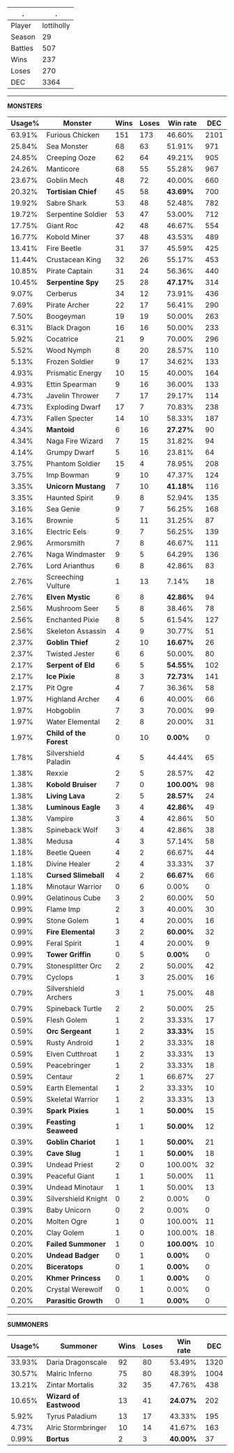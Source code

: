 .|.
|-|-
Player|lottiholly
Season|29
Battles|507
Wins|237
Loses|270
DEC|3364

---
**MONSTERS**

Usage%|Monster|Wins|Loses|Win rate|DEC|
-|-|-|-|-|-|
63.91%|Furious Chicken|151|173|46.60%|2101|
25.84%|Sea Monster|68|63|51.91%|971|
24.85%|Creeping Ooze|62|64|49.21%|905|
24.26%|Manticore|68|55|55.28%|967|
23.67%|Goblin Mech|48|72|40.00%|660|
20.32%|**Tortisian Chief**|45|58|**43.69%**|700|
19.92%|Sabre Shark|53|48|52.48%|782|
19.72%|Serpentine Soldier|53|47|53.00%|712|
17.75%|Giant Roc|42|48|46.67%|554|
16.77%|Kobold Miner|37|48|43.53%|489|
13.41%|Fire Beetle|31|37|45.59%|425|
11.44%|Crustacean King|32|26|55.17%|453|
10.85%|Pirate Captain|31|24|56.36%|440|
10.45%|**Serpentine Spy**|25|28|**47.17%**|314|
9.07%|Cerberus|34|12|73.91%|436|
7.69%|Pirate Archer|22|17|56.41%|290|
7.50%|Boogeyman|19|19|50.00%|263|
6.31%|Black Dragon|16|16|50.00%|233|
5.92%|Cocatrice|21|9|70.00%|296|
5.52%|Wood Nymph|8|20|28.57%|110|
5.13%|Frozen Soldier|9|17|34.62%|133|
4.93%|Prismatic Energy|10|15|40.00%|164|
4.93%|Ettin Spearman|9|16|36.00%|133|
4.73%|Javelin Thrower|7|17|29.17%|114|
4.73%|Exploding Dwarf|17|7|70.83%|238|
4.73%|Fallen Specter|14|10|58.33%|187|
4.34%|**Mantoid**|6|16|**27.27%**|90|
4.34%|Naga Fire Wizard|7|15|31.82%|94|
4.14%|Grumpy Dwarf|5|16|23.81%|64|
3.75%|Phantom Soldier|15|4|78.95%|208|
3.75%|Imp Bowman|9|10|47.37%|124|
3.35%|**Unicorn Mustang**|7|10|**41.18%**|116|
3.35%|Haunted Spirit|9|8|52.94%|135|
3.16%|Sea Genie|9|7|56.25%|168|
3.16%|Brownie|5|11|31.25%|87|
3.16%|Electric Eels|9|7|56.25%|139|
2.96%|Armorsmith|7|8|46.67%|111|
2.76%|Naga Windmaster|9|5|64.29%|136|
2.76%|Lord Arianthus|6|8|42.86%|83|
2.76%|Screeching Vulture|1|13|7.14%|18|
2.76%|**Elven Mystic**|6|8|**42.86%**|94|
2.56%|Mushroom Seer|5|8|38.46%|78|
2.56%|Enchanted Pixie|8|5|61.54%|127|
2.56%|Skeleton Assassin|4|9|30.77%|51|
2.37%|**Goblin Thief**|2|10|**16.67%**|26|
2.37%|Twisted Jester|6|6|50.00%|80|
2.17%|**Serpent of Eld**|6|5|**54.55%**|102|
2.17%|**Ice Pixie**|8|3|**72.73%**|141|
2.17%|Pit Ogre|4|7|36.36%|58|
1.97%|Highland Archer|4|6|40.00%|66|
1.97%|Hobgoblin|7|3|70.00%|99|
1.97%|Water Elemental|2|8|20.00%|31|
1.97%|**Child of the Forest**|0|10|**0.00%**|0|
1.78%|Silvershield Paladin|4|5|44.44%|65|
1.38%|Rexxie|2|5|28.57%|42|
1.38%|**Kobold Bruiser**|7|0|**100.00%**|98|
1.38%|**Living Lava**|2|5|**28.57%**|24|
1.38%|**Luminous Eagle**|3|4|**42.86%**|49|
1.38%|Vampire|3|4|42.86%|50|
1.38%|Spineback Wolf|3|4|42.86%|38|
1.38%|Medusa|4|3|57.14%|58|
1.18%|Beetle Queen|4|2|66.67%|44|
1.18%|Divine Healer|2|4|33.33%|37|
1.18%|**Cursed Slimeball**|4|2|**66.67%**|66|
1.18%|Minotaur Warrior|0|6|0.00%|0|
0.99%|Gelatinous Cube|3|2|60.00%|50|
0.99%|Flame Imp|2|3|40.00%|30|
0.99%|Stone Golem|1|4|20.00%|16|
0.99%|**Fire Elemental**|3|2|**60.00%**|32|
0.99%|Feral Spirit|1|4|20.00%|9|
0.99%|**Tower Griffin**|0|5|**0.00%**|0|
0.79%|Stonesplitter Orc|2|2|50.00%|42|
0.79%|Cyclops|1|3|25.00%|16|
0.79%|Silvershield Archers|3|1|75.00%|48|
0.79%|Spineback Turtle|2|2|50.00%|25|
0.59%|Flesh Golem|1|2|33.33%|17|
0.59%|**Orc Sergeant**|1|2|**33.33%**|15|
0.59%|Rusty Android|1|2|33.33%|18|
0.59%|Elven Cutthroat|1|2|33.33%|13|
0.59%|Peacebringer|1|2|33.33%|18|
0.59%|Centaur|2|1|66.67%|27|
0.59%|Earth Elemental|1|2|33.33%|10|
0.59%|Skeletal Warrior|1|2|33.33%|13|
0.39%|**Spark Pixies**|1|1|**50.00%**|15|
0.39%|**Feasting Seaweed**|1|1|**50.00%**|12|
0.39%|**Goblin Chariot**|1|1|**50.00%**|21|
0.39%|**Cave Slug**|1|1|**50.00%**|18|
0.39%|Undead Priest|2|0|100.00%|32|
0.39%|Peaceful Giant|1|1|50.00%|11|
0.39%|Undead Minotaur|1|1|50.00%|13|
0.39%|Silvershield Knight|0|2|0.00%|0|
0.39%|Baby Unicorn|0|2|0.00%|0|
0.20%|Molten Ogre|1|0|100.00%|11|
0.20%|Clay Golem|1|0|100.00%|18|
0.20%|**Failed Summoner**|1|0|**100.00%**|10|
0.20%|**Undead Badger**|0|1|**0.00%**|0|
0.20%|**Biceratops**|0|1|**0.00%**|0|
0.20%|**Khmer Princess**|0|1|**0.00%**|0|
0.20%|Crystal Werewolf|0|1|0.00%|0|
0.20%|**Parasitic Growth**|0|1|**0.00%**|0|

---
**SUMMONERS**

Usage%|Summoner|Wins|Loses|Win rate|DEC|
-|-|-|-|-|-|
33.93%|Daria Dragonscale|92|80|53.49%|1320|
30.57%|Malric Inferno|75|80|48.39%|1004|
13.21%|Zintar Mortalis|32|35|47.76%|438|
10.65%|**Wizard of Eastwood**|13|41|**24.07%**|202|
5.92%|Tyrus Paladium|13|17|43.33%|195|
4.73%|Alric Stormbringer|10|14|41.67%|163|
0.99%|**Bortus**|2|3|**40.00%**|37|
